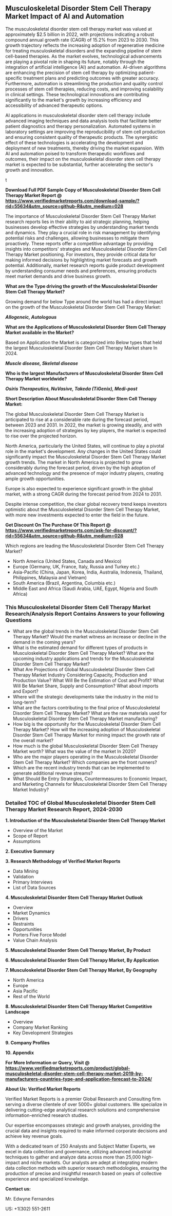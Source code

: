 <h2>Musculoskeletal Disorder Stem Cell Therapy Market Impact of AI and Automation</h2><p>The musculoskeletal disorder stem cell therapy market was valued at approximately $2.5 billion in 2022, with projections indicating a robust compound annual growth rate (CAGR) of 15.2% from 2023 to 2030. This growth trajectory reflects the increasing adoption of regenerative medicine for treating musculoskeletal disorders and the expanding pipeline of stem cell-based therapies. As the market evolves, technological advancements are playing a pivotal role in shaping its future, notably through the integration of artificial intelligence (AI) and automation. AI-driven algorithms are enhancing the precision of stem cell therapy by optimizing patient-specific treatment plans and predicting outcomes with greater accuracy. Furthermore, automation is streamlining the production and quality control processes of stem cell therapies, reducing costs, and improving scalability in clinical settings. These technological innovations are contributing significantly to the market's growth by increasing efficiency and accessibility of advanced therapeutic options.</p><p>AI applications in musculoskeletal disorder stem cell therapy include advanced imaging techniques and data analysis tools that facilitate better patient diagnostics and therapy personalization. Automated systems in laboratory settings are improving the reproducibility of stem cell production and ensuring consistent quality of therapeutic products. The synergistic effect of these technologies is accelerating the development and deployment of new treatments, thereby driving the market expansion. With AI and automation poised to transform therapeutic workflows and outcomes, their impact on the musculoskeletal disorder stem cell therapy market is expected to be substantial, further accelerating the sector's growth and innovation.</p>t</p><p id="" class=""><strong>Download Full PDF Sample Copy of Musculoskeletal Disorder Stem Cell Therapy Market Report @ <a href="https://www.verifiedmarketreports.com/download-sample/?rid=55634&utm_source=github-R&utm_medium=028" target="_blank">https://www.verifiedmarketreports.com/download-sample/?rid=55634&utm_source=github-R&utm_medium=028</a></strong></p><p>The importance of&nbsp;Musculoskeletal Disorder Stem Cell Therapy Market research reports lies in their ability to aid strategic planning, helping businesses develop effective strategies by understanding market trends and dynamics. They play a crucial role in risk management by identifying potential risks and challenges, allowing businesses to mitigate them proactively. These reports offer a competitive advantage by providing insights into competitors' strategies and Musculoskeletal Disorder Stem Cell Therapy Market positioning. For investors, they provide critical data for making informed decisions by highlighting market forecasts and growth potential. Additionally, market research reports guide product development by understanding consumer needs and preferences, ensuring products meet market demands and drive business growth.</p><p><strong>What are the&nbsp;Type driving the growth of the Musculoskeletal Disorder Stem Cell Therapy Market?</strong></p><p id="" class="">Growing demand for below Type around the world has had a direct impact on the growth of the Musculoskeletal Disorder Stem Cell Therapy Market:</p><em><strong>Allogeneic, Autologous</strong></em></p><strong>What are the&nbsp;Applications&nbsp;of Musculoskeletal Disorder Stem Cell Therapy Market available in the Market?</strong></p><p id="" class="">Based on Application the Market is categorized into Below types that held the largest Musculoskeletal Disorder Stem Cell Therapy Market share In 2024.</p><em><strong>Muscle disease, Skeletal disease</strong></em></p><strong>Who is the largest Manufacturers of Musculoskeletal Disorder Stem Cell Therapy Market worldwide?</strong></p><p><em><strong>Osiris Therapeutics, NuVasive, Takeda (TiGenix), Medi-post</strong></em></p><p id="" class=""><strong>Short Description About Musculoskeletal Disorder Stem Cell Therapy Market:</strong></p><p>The global Musculoskeletal Disorder Stem Cell Therapy Market is anticipated to rise at a considerable rate during the forecast period, between 2023 and 2031. In 2022, the market is growing steadily, and with the increasing adoption of strategies by key players, the market is expected to rise over the projected horizon.</p><p>North America, particularly the United States, will continue to play a pivotal role in the market's development. Any changes in the United States could significantly impact the Musculoskeletal Disorder Stem Cell Therapy Market growth trends. The market in North America is projected to grow considerably during the forecast period, driven by the high adoption of advanced technology and the presence of major industry players, creating ample growth opportunities.</p><p>Europe is also expected to experience significant growth in the global market, with a strong CAGR during the forecast period from 2024 to 2031.</p><p>Despite intense competition, the clear global recovery trend keeps investors optimistic about the Musculoskeletal Disorder Stem Cell Therapy Market, with more new investments expected to enter the field in the future.</p><p id="" class=""><strong>Get Discount On The Purchase Of This Report @ <a href="https://www.verifiedmarketreports.com/ask-for-discount/?rid=55634&utm_source=github-R&utm_medium=028" target="_blank">https://www.verifiedmarketreports.com/ask-for-discount/?rid=55634&utm_source=github-R&utm_medium=028</a></strong></p>Which regions are leading the Musculoskeletal Disorder Stem Cell Therapy Market?</p><ul><li>North America (United States, Canada and Mexico)</li><li>Europe (Germany, UK, France, Italy, Russia and Turkey etc.)</li><li>Asia-Pacific (China, Japan, Korea, India, Australia, Indonesia, Thailand, Philippines, Malaysia and Vietnam)</li><li>South America (Brazil, Argentina, Columbia etc.)</li><li>Middle East and Africa (Saudi Arabia, UAE, Egypt, Nigeria and South Africa)</li></ul><h3 id="" class="">This Musculoskeletal Disorder Stem Cell Therapy Market Research/Analysis Report Contains Answers to your following Questions</h3><ul><li>What are the global trends in the Musculoskeletal Disorder Stem Cell Therapy Market? Would the market witness an increase or decline in the demand in the coming years?</li><li>What is the estimated demand for different types of products in Musculoskeletal Disorder Stem Cell Therapy Market? What are the upcoming industry applications and trends for the Musculoskeletal Disorder Stem Cell Therapy Market?</li><li>What Are Projections of Global Musculoskeletal Disorder Stem Cell Therapy Market Industry Considering Capacity, Production and Production Value? What Will Be the Estimation of Cost and Profit? What Will Be Market Share, Supply and Consumption? What about imports and Export?</li><li>Where will the strategic developments take the industry in the mid to long-term?</li><li>What are the factors contributing to the final price of Musculoskeletal Disorder Stem Cell Therapy Market? What are the raw materials used for Musculoskeletal Disorder Stem Cell Therapy Market manufacturing?</li><li>How big is the opportunity for the Musculoskeletal Disorder Stem Cell Therapy Market? How will the increasing adoption of Musculoskeletal Disorder Stem Cell Therapy Market for mining impact the growth rate of the overall market?</li><li>How much is the global Musculoskeletal Disorder Stem Cell Therapy Market worth? What was the value of the market In 2020?</li><li>Who are the major players operating in the Musculoskeletal Disorder Stem Cell Therapy Market? Which companies are the front runners?</li><li>Which are the recent industry trends that can be implemented to generate additional revenue streams?</li><li>What Should Be Entry Strategies, Countermeasures to Economic Impact, and Marketing Channels for Musculoskeletal Disorder Stem Cell Therapy Market Industry?</li></ul><h3 id="" class="">Detailed TOC of Global Musculoskeletal Disorder Stem Cell Therapy Market Research Report, 2024-2030</h3><p id="" class=""><strong>1. Introduction of the Musculoskeletal Disorder Stem Cell Therapy Market</strong></p><ul><li>Overview of the Market</li><li>Scope of Report</li><li>Assumptions</li></ul><p id="" class=""><strong>2. Executive Summary</strong></p><p id="" class=""><strong>3. Research Methodology of Verified Market Reports</strong></p><ul><li>Data Mining</li><li>Validation</li><li>Primary Interviews</li><li>List of Data Sources</li></ul><p id="" class=""><strong>4. Musculoskeletal Disorder Stem Cell Therapy Market Outlook</strong></p><ul><li>Overview</li><li>Market Dynamics</li><li>Drivers</li><li>Restraints</li><li>Opportunities</li><li>Porters Five Force Model</li><li>Value Chain Analysis</li></ul><p id="" class=""><strong>5. Musculoskeletal Disorder Stem Cell Therapy Market, By Product</strong></p><p id="" class=""><strong>6. Musculoskeletal Disorder Stem Cell Therapy Market, By Application</strong></p><p id="" class=""><strong>7. Musculoskeletal Disorder Stem Cell Therapy Market, By Geography</strong></p><ul><li>North America</li><li>Europe</li><li>Asia Pacific</li><li>Rest of the World</li></ul><p id="" class=""><strong>8. Musculoskeletal Disorder Stem Cell Therapy Market Competitive Landscape</strong></p><ul><li>Overview</li><li>Company Market Ranking</li><li>Key Development Strategies</li></ul><p id="" class=""><strong>9. Company Profiles</strong></p><p id="" class=""><strong>10. Appendix</strong></p><p id="" class=""><strong>For More Information or Query, Visit @ <a href="https://www.verifiedmarketreports.com/product/global-musculoskeletal-disorder-stem-cell-therapy-market-2019-by-manufacturers-countries-type-and-application-forecast-to-2024/" target="_blank">https://www.verifiedmarketreports.com/product/global-musculoskeletal-disorder-stem-cell-therapy-market-2019-by-manufacturers-countries-type-and-application-forecast-to-2024/</a></strong></p><p id="" class=""><strong>About Us: Verified Market Reports</strong></p><p id="" class="">Verified Market Reports is a premier Global Research and Consulting firm serving a diverse clientele of over 5000+ global customers. We specialize in delivering cutting-edge analytical research solutions and comprehensive information-enriched research studies.</p><p id="" class="">Our expertise encompasses strategic and growth analyses, providing the crucial data and insights required to make informed corporate decisions and achieve key revenue goals.</p><p id="" class="">With a dedicated team of 250 Analysts and Subject Matter Experts, we excel in data collection and governance, utilizing advanced industrial techniques to gather and analyze data across more than 25,000 high-impact and niche markets. Our analysts are adept at integrating modern data collection methods with superior research methodologies, ensuring the production of precise and insightful research based on years of collective experience and specialized knowledge.</p><p id="" class=""><strong>Contact us:</strong></p><p id="" class="">Mr. Edwyne Fernandes</p><p id="" class="">US: +1(302) 551-2611</p>